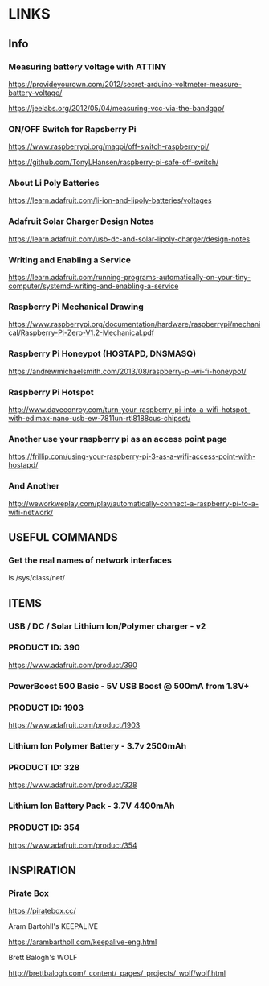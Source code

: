 # LINKS

## Info

### Measuring battery voltage with ATTINY

https://provideyourown.com/2012/secret-arduino-voltmeter-measure-battery-voltage/

https://jeelabs.org/2012/05/04/measuring-vcc-via-the-bandgap/

### ON/OFF Switch for Rapsberry Pi

https://www.raspberrypi.org/magpi/off-switch-raspberry-pi/

https://github.com/TonyLHansen/raspberry-pi-safe-off-switch/

### About Li Poly Batteries

https://learn.adafruit.com/li-ion-and-lipoly-batteries/voltages

### Adafruit Solar Charger Design Notes

https://learn.adafruit.com/usb-dc-and-solar-lipoly-charger/design-notes

### Writing and Enabling a Service

https://learn.adafruit.com/running-programs-automatically-on-your-tiny-computer/systemd-writing-and-enabling-a-service

### Raspberry Pi Mechanical Drawing

https://www.raspberrypi.org/documentation/hardware/raspberrypi/mechanical/Raspberry-Pi-Zero-V1.2-Mechanical.pdf

### Raspberry Pi Honeypot (HOSTAPD, DNSMASQ)

https://andrewmichaelsmith.com/2013/08/raspberry-pi-wi-fi-honeypot/

### Raspberry Pi Hotspot

http://www.daveconroy.com/turn-your-raspberry-pi-into-a-wifi-hotspot-with-edimax-nano-usb-ew-7811un-rtl8188cus-chipset/

### Another use your raspberry pi as an access point page

https://frillip.com/using-your-raspberry-pi-3-as-a-wifi-access-point-with-hostapd/

### And Another

http://weworkweplay.com/play/automatically-connect-a-raspberry-pi-to-a-wifi-network/

## USEFUL COMMANDS

### Get the real names of network interfaces

ls /sys/class/net/

## ITEMS

### USB / DC / Solar Lithium Ion/Polymer charger - v2
### PRODUCT ID: 390

https://www.adafruit.com/product/390

### PowerBoost 500 Basic - 5V USB Boost @ 500mA from 1.8V+
### PRODUCT ID: 1903

https://www.adafruit.com/product/1903

### Lithium Ion Polymer Battery - 3.7v 2500mAh
### PRODUCT ID: 328

https://www.adafruit.com/product/328

### Lithium Ion Battery Pack - 3.7V 4400mAh
### PRODUCT ID: 354

https://www.adafruit.com/product/354

## INSPIRATION

### Pirate Box

https://piratebox.cc/

Aram Bartohll's KEEPALIVE

https://arambartholl.com/keepalive-eng.html

Brett Balogh's WOLF

http://brettbalogh.com/_content/_pages/_projects/_wolf/wolf.html
